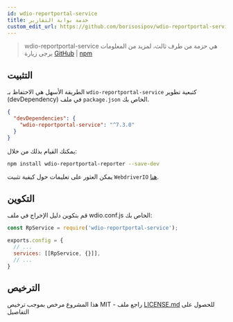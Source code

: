 ```yaml
---
id: wdio-reportportal-service
title: خدمة بوابة التقارير
custom_edit_url: https://github.com/borisosipov/wdio-reportportal-service/edit/master/README.md
---
```



> wdio-reportportal-service هي حزمة من طرف ثالث، لمزيد من المعلومات يرجى زيارة [GitHub](https://github.com/borisosipov/wdio-reportportal-service) | [npm](https://www.npmjs.com/package/wdio-reportportal-service)

## التثبيت
الطريقة الأسهل هي الاحتفاظ بـ `wdio-reportportal-service` كتبعية تطوير (devDependency) في ملف `package.json` الخاص بك.
```json
{
  "devDependencies": {
    "wdio-reportportal-service": "^7.3.0"
  }
}
```
يمكنك القيام بذلك من خلال:

```bash
npm install wdio-reportportal-reporter --save-dev
```

يمكن العثور على تعليمات حول كيفية تثبيت `WebdriverIO` [هنا](https://webdriver.io/docs/gettingstarted).

## التكوين
قم بتكوين دليل الإخراج في ملف wdio.conf.js الخاص بك:
```js
const RpService = require('wdio-reportportal-service');

exports.config = {
  // ...
  services: [[RpService, {}]],
  // ...
}
```

## الترخيص

هذا المشروع مرخص بموجب ترخيص MIT - راجع ملف [LICENSE.md](https://github.com/BorisOsipov/wdio-reportportal-service/blob/master/LICENSE) للحصول على التفاصيل